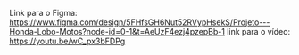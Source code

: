 Link para o Figma: https://www.figma.com/design/5FHfsGH6Nut52RVypHsekS/Projeto---Honda-Lobo-Motos?node-id=0-1&t=AeUzF4ezj4pzepBb-1
link para o vídeo: https://youtu.be/wC_px3bFDPg

